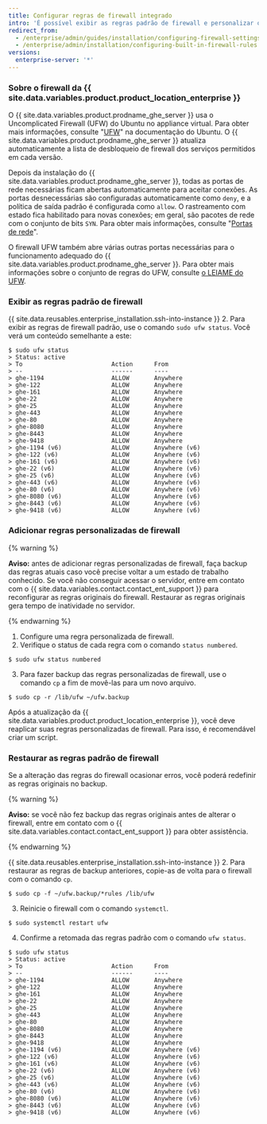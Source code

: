 ```yaml
---
title: Configurar regras de firewall integrado
intro: 'É possível exibir as regras padrão de firewall e personalizar outras regras da {{ site.data.variables.product.product_location_enterprise }}.'
redirect_from:
  - /enterprise/admin/guides/installation/configuring-firewall-settings/
  - /enterprise/admin/installation/configuring-built-in-firewall-rules
versions:
  enterprise-server: '*'
---
```


### Sobre o firewall da {{ site.data.variables.product.product_location_enterprise }}

O {{ site.data.variables.product.prodname_ghe_server }} usa o Uncomplicated Firewall (UFW) do Ubuntu no appliance virtual. Para obter mais informações, consulte "[UFW](https://help.ubuntu.com/community/UFW)" na documentação do Ubuntu. O {{ site.data.variables.product.prodname_ghe_server }} atualiza automaticamente a lista de desbloqueio de firewall dos serviços permitidos em cada versão.

Depois da instalação do {{ site.data.variables.product.prodname_ghe_server }}, todas as portas de rede necessárias ficam abertas automaticamente para aceitar conexões. As portas desnecessárias são configuradas automaticamente como `deny`, e a política de saída padrão é configurada como `allow`. O rastreamento com estado fica habilitado para novas conexões; em geral, são pacotes de rede com o conjunto de bits `SYN`. Para obter mais informações, consulte "[Portas de rede](/enterprise/admin/guides/installation/network-ports)".

O firewall UFW também abre várias outras portas necessárias para o funcionamento adequado do {{ site.data.variables.product.prodname_ghe_server }}. Para obter mais informações sobre o conjunto de regras do UFW, consulte [o LEIAME do UFW](https://bazaar.launchpad.net/~jdstrand/ufw/0.30-oneiric/view/head:/README#L213).

### Exibir as regras padrão de firewall

{{ site.data.reusables.enterprise_installation.ssh-into-instance }}
2. Para exibir as regras de firewall padrão, use o comando `sudo ufw status`. Você verá um conteúdo semelhante a este:
  ```shell
  $ sudo ufw status
  > Status: active
  > To                         Action      From
  > --                         ------      ----
  > ghe-1194                   ALLOW       Anywhere
  > ghe-122                    ALLOW       Anywhere
  > ghe-161                    ALLOW       Anywhere
  > ghe-22                     ALLOW       Anywhere
  > ghe-25                     ALLOW       Anywhere
  > ghe-443                    ALLOW       Anywhere
  > ghe-80                     ALLOW       Anywhere
  > ghe-8080                   ALLOW       Anywhere
  > ghe-8443                   ALLOW       Anywhere
  > ghe-9418                   ALLOW       Anywhere
  > ghe-1194 (v6)              ALLOW       Anywhere (v6)
  > ghe-122 (v6)               ALLOW       Anywhere (v6)
  > ghe-161 (v6)               ALLOW       Anywhere (v6)
  > ghe-22 (v6)                ALLOW       Anywhere (v6)
  > ghe-25 (v6)                ALLOW       Anywhere (v6)
  > ghe-443 (v6)               ALLOW       Anywhere (v6)
  > ghe-80 (v6)                ALLOW       Anywhere (v6)
  > ghe-8080 (v6)              ALLOW       Anywhere (v6)
  > ghe-8443 (v6)              ALLOW       Anywhere (v6)
  > ghe-9418 (v6)              ALLOW       Anywhere (v6)
  ```

### Adicionar regras personalizadas de firewall

{% warning %}

**Aviso:** antes de adicionar regras personalizadas de firewall, faça backup das regras atuais caso você precise voltar a um estado de trabalho conhecido. Se você não conseguir acessar o servidor, entre em contato com o {{ site.data.variables.contact.contact_ent_support }} para reconfigurar as regras originais do firewall. Restaurar as regras originais gera tempo de inatividade no servidor.

{% endwarning %}

1. Configure uma regra personalizada de firewall.
2. Verifique o status de cada regra com o comando `status numbered`.
  ```shell
  $ sudo ufw status numbered
  ```
3. Para fazer backup das regras personalizadas de firewall, use o comando `cp` a fim de movê-las para um novo arquivo.
  ```shell
  $ sudo cp -r /lib/ufw ~/ufw.backup
  ```

Após a atualização da {{ site.data.variables.product.product_location_enterprise }}, você deve reaplicar suas regras personalizadas de firewall. Para isso, é recomendável criar um script.

### Restaurar as regras padrão de firewall

Se a alteração das regras do firewall ocasionar erros, você poderá redefinir as regras originais no backup.

{% warning %}

**Aviso:** se você não fez backup das regras originais antes de alterar o firewall, entre em contato com o {{ site.data.variables.contact.contact_ent_support }} para obter assistência.

{% endwarning %}

{{ site.data.reusables.enterprise_installation.ssh-into-instance }}
2. Para restaurar as regras de backup anteriores, copie-as de volta para o firewall com o comando `cp`.
  ```shell
  $ sudo cp -f ~/ufw.backup/*rules /lib/ufw
  ```
3. Reinicie o firewall com o comando `systemctl`.
  ```shell
  $ sudo systemctl restart ufw
  ```
4. Confirme a retomada das regras padrão com o comando `ufw status`.
  ```shell
  $ sudo ufw status
  > Status: active
  > To                         Action      From
  > --                         ------      ----
  > ghe-1194                   ALLOW       Anywhere
  > ghe-122                    ALLOW       Anywhere
  > ghe-161                    ALLOW       Anywhere
  > ghe-22                     ALLOW       Anywhere
  > ghe-25                     ALLOW       Anywhere
  > ghe-443                    ALLOW       Anywhere
  > ghe-80                     ALLOW       Anywhere
  > ghe-8080                   ALLOW       Anywhere
  > ghe-8443                   ALLOW       Anywhere
  > ghe-9418                   ALLOW       Anywhere
  > ghe-1194 (v6)              ALLOW       Anywhere (v6)
  > ghe-122 (v6)               ALLOW       Anywhere (v6)
  > ghe-161 (v6)               ALLOW       Anywhere (v6)
  > ghe-22 (v6)                ALLOW       Anywhere (v6)
  > ghe-25 (v6)                ALLOW       Anywhere (v6)
  > ghe-443 (v6)               ALLOW       Anywhere (v6)
  > ghe-80 (v6)                ALLOW       Anywhere (v6)
  > ghe-8080 (v6)              ALLOW       Anywhere (v6)
  > ghe-8443 (v6)              ALLOW       Anywhere (v6)
  > ghe-9418 (v6)              ALLOW       Anywhere (v6)
  ```
